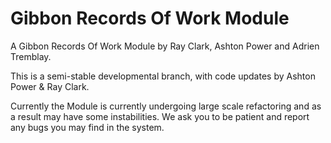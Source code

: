 Gibbon Records Of Work Module
========

A Gibbon Records Of Work Module by Ray Clark, Ashton Power and Adrien Tremblay.

This is a semi-stable developmental branch, with code updates by Ashton Power & Ray Clark.

Currently the Module is currently undergoing large scale refactoring and as a result may have some instabilities. We ask you to be patient and report any bugs you may find in the system.
